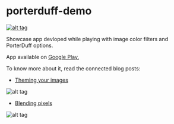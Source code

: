 # porterduff-demo

[![alt tag](https://antoniocappiellocomblog.files.wordpress.com/2015/12/porter-duff-512.jpg?w=190&h=190)](https://play.google.com/store/apps/details?id=com.antoniocappiello.porterduffdemo)

Showcase app devloped while playing with image color filters and PorterDuff options.

App available on [Google Play.](https://play.google.com/store/apps/details?id=com.antoniocappiello.porterduffdemo) 


To know more about it, read the connected blog posts:
 - [Theming your images](http://antoniocappiello.com/2015/12/20/theming-your-images/)

![alt tag](https://antoniocappiellocomblog.files.wordpress.com/2015/12/screen-shot-2015-12-20-at-17-46-17.png?w=676)

 - [Blending pixels](http://antoniocappiello.com/2015/12/27/blending-pixels/)

![alt tag](https://antoniocappiellocomblog.files.wordpress.com/2015/12/screenshot_20151227-130002.png?w=280&h=498)

